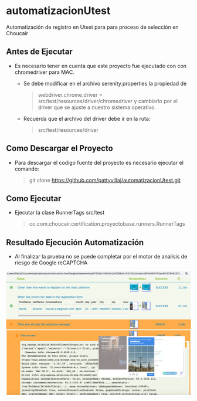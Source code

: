 # automatizacionUtest
Automatización de registro en Utest para para proceso de selección en
Choucair

## Antes de Ejecutar
- Es necesario tener en cuenta que este proyecto fue ejecutado con con
  chromedriver para MAC.

  - Se debe modificar en el archivo serenity.properties la propiedad de


    > webdriver.chrome.driver = src/test/resources/driver/chromedriver y
    > cambiarlo por el driver que se ajuste a nuestro sistema operativo.

  - Recuerda que el archivo del driver debe ir en la ruta:

    > src/test/resources/driver

## Como Descargar el Proyecto

-  Para descargar el codigo fuente del proyecto es necesario ejecutar el
   comando:

   > git clone https://github.com/pattyvillaj/automatizacionUtest.git

## Como Ejecutar

- Ejecutar la clase RunnerTags src/test

  > co.com.choucair.certification.proyectobase.runners.RunnerTags


## Resultado Ejecución Automatización

- Al finalizar la prueba no se puede completar por el motor de analisis
  de riesgo de Google reCAPTCHA

![reporte](img/pantallazoReporte.png)

